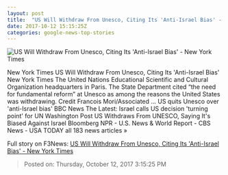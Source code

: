 ```yaml
---
layout: post
title:  "US Will Withdraw From Unesco, Citing Its 'Anti-Israel Bias' - New York Times"
date: 2017-10-12 15:15:25Z
categories: google-news-top-stories
---
```


![US Will Withdraw From Unesco, Citing Its 'Anti-Israel Bias' - New York Times](https://static01.nyt.com/images/2017/10/13/us/13dc-unesco/13dc-unesco-facebookJumbo.jpg)

New York Times US Will Withdraw From Unesco, Citing Its 'Anti-Israel Bias' New York Times The United Nations Educational Scientific and Cultural Organization headquarters in Paris. The State Department cited “the need for fundamental reform” at Unesco as among the reasons the United States was withdrawing. Credit Francois Mori/Associated ... US quits Unesco over 'anti-Israel bias' BBC News The Latest: Israel calls US decision 'turning point' for UN Washington Post US Withdraws From UNESCO, Saying It's Biased Against Israel Bloomberg NPR - U.S. News & World Report - CBS News - USA TODAY all 183 news articles »


Full story on F3News: [US Will Withdraw From Unesco, Citing Its 'Anti-Israel Bias' - New York Times](http://www.f3nws.com/n/WVaGuB)

> Posted on: Thursday, October 12, 2017 3:15:25 PM
